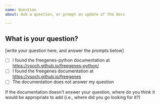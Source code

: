 ```yaml
---
name: Question
about: Ask a question, or prompt an update of the docs

---
```


## What is your question?

[write your question here, and answer the prompts below]

 - [ ] I found the freegenes-python documentation at https://vsoch.github.io/freegenes-python/
 - [ ] I found the freegenes documentation at https://vsoch.github.io/freegenes
 - [ ] The documentation does not answer my question

If the documentation doesn't answer your question, where do you think it would be appropriate to add (i.e., where did you go looking for it?)
